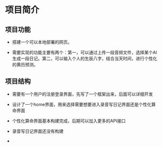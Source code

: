 # 项目简介

## 项目功能

+ 搭建一个可以本地部署的网页。

+ 需要实现的功能主要有两个：第一，可以通过上传一段音频文件，选择某个AI生成一段日记。第二，可以输入个人的生辰八字，结合当天时间，进行个性化的黄历预测。

## 项目结构

+ 需要有一个用户的注册登录界面，先写了一个框架出来，后面可以详细开发

+ 设计了一个home界面，用来选择需要想要进入录音写日记界面还是个性化算命界面

+ 个性化算命界面基本构建完成，后期可以加入更多的API接口

+ 录音写日记界面还没有构建
+  